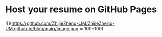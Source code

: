 # Host your resume on GitHub Pages
![](https://github.com/ZhijieZheng-UM/ZhijieZheng-UM.github.io/blob/main/image.png = 100*100)
